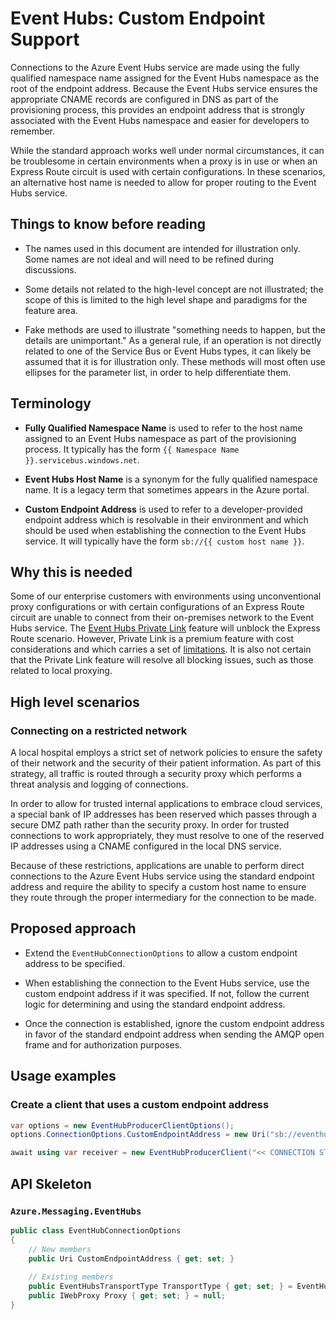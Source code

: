 # Event Hubs: Custom Endpoint Support

Connections to the Azure Event Hubs service are made using the fully qualified namespace name assigned for the Event Hubs namespace as the root of the endpoint address.  Because the Event Hubs service ensures the appropriate CNAME records are configured in DNS as part of the provisioning process, this provides an endpoint address that is strongly associated with the Event Hubs namespace and easier for developers to remember.

While the standard approach works well under normal circumstances, it can be troublesome in certain environments when a proxy is in use or when an Express Route circuit is used with certain configurations.  In these scenarios, an alternative host name is needed to allow for proper routing to the Event Hubs service.

## Things to know before reading

- The names used in this document are intended for illustration only. Some names are not ideal and will need to be refined during discussions.

- Some details not related to the high-level concept are not illustrated; the scope of this is limited to the high level shape and paradigms for the feature area.

- Fake methods are used to illustrate "something needs to happen, but the details are unimportant."  As a general rule, if an operation is not directly related to one of the Service Bus or Event Hubs types, it can likely be assumed that it is for illustration only.  These methods will most often use ellipses for the parameter list, in order to help differentiate them.

## Terminology

- **Fully Qualified Namespace Name** is used to refer to the host name assigned to an Event Hubs namespace as part of the provisioning process.  It typically has the form `{{ Namespace Name }}.servicebus.windows.net`.

- **Event Hubs Host Name** is a synonym for the fully qualified namespace name.  It is a legacy term that sometimes appears in the Azure portal.

- **Custom Endpoint Address** is used to refer to a developer-provided endpoint address which is resolvable in their environment and which should be used when establishing the connection to the Event Hubs service.  It will typically have the form `sb://{{ custom host name }}`.

## Why this is needed

Some of our enterprise customers with environments using unconventional proxy configurations or with certain configurations of an Express Route circuit are unable to connect from their on-premises network to the Event Hubs service.  The [Event Hubs Private Link](https://learn.microsoft.com/azure/event-hubs/private-link-service) feature will unblock the Express Route scenario.  However, Private Link is a premium feature with cost considerations and which carries a set of [limitations](https://learn.microsoft.com/azure/private-link/private-link-service-overview#limitations).  It is also not certain that the Private Link feature will resolve all blocking issues, such as those related to local proxying.

## High level scenarios

### Connecting on a restricted network

A local hospital employs a strict set of network policies to ensure the safety of their network and the security of their patient information.  As part of this strategy, all traffic is routed through a security proxy which performs a threat analysis and logging of connections.

In order to allow for trusted internal applications to embrace cloud services, a special bank of IP addresses has been reserved which passes through a secure DMZ path rather than the security proxy.  In order for trusted connections to work appropriately, they must resolve to one of the reserved IP addresses using a CNAME configured in the local DNS service.

Because of these restrictions, applications are unable to perform direct connections to the Azure Event Hubs service using the standard endpoint address and require the ability to specify a custom host name to ensure they route through the proper intermediary for the connection to be made.

## Proposed approach

- Extend the `EventHubConnectionOptions` to allow a custom endpoint address to be specified.

- When establishing the connection to the Event Hubs service, use the custom endpoint address if it was specified.  If not, follow the current logic for determining and using the standard endpoint address.

- Once the connection is established, ignore the custom endpoint address in favor of the standard endpoint address when sending the AMQP open frame and for authorization purposes.

## Usage examples

### Create a client that uses a custom endpoint address

```csharp
var options = new EventHubProducerClientOptions();
options.ConnectionOptions.CustomEndpointAddress = new Uri("sb://eventhubs.mycompany.local");

await using var receiver = new EventHubProducerClient("<< CONNECTION STRING >>", "<< EVENT HUB NAME >>", options);
```

## API Skeleton

### `Azure.Messaging.EventHubs`
```csharp
public class EventHubConnectionOptions
{
    // New members
    public Uri CustomEndpointAddress { get; set; }
    
    // Existing members
    public EventHubsTransportType TransportType { get; set; } = EventHubsTransportType.AmqpTcp;
    public IWebProxy Proxy { get; set; } = null;
}
```